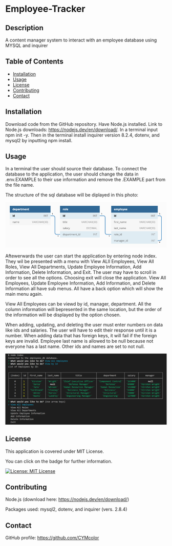 # Employee-Tracker

## Description
A content manager system to interact with an employee database using MYSQL and inquirer

## Table of Contents
- [Installation](#installation)
- [Usage](#usage)
- [License](#license)
- [Contributing](#contributing)
- [Contact](#contact)

## Installation
Download code from the GitHub repository. Have Node.js installed. Link to Node.js downloads: https://nodejs.dev/en/download/. In a terminal input npm init -y. Then in the terminal install inquirer version 8.2.4, dotenv, and mysql2 by inputting npm install.

## Usage
In a terminal the user should source their database. To connect the database to the application, the user should change the data in .env.EXAMPLE to their use information and remove the .EXAMPLE part from the file name.

The structure of the sql database will be diplayed in this photo:

![database tables](./assets/images/tables.png)

Aftewerwards the user can start the application by entering node index. They wil be presented with a menu with  View ALll Employees, View All Roles, View All Departments, Update Employee Information, Add Information, Delete Information, and Exit. The user may have to scroll in order to see all the options. Choosing exit will close the application. View All Employees, Update Employee Information, Add Information, and Delete Information all have sub menus. All have a back option which will show the main menu again.

View All Employees can be viewd by id, manager, department. All the column information will bepresented in the same location, but the order of the information will be displayed by the option chosen.

When adding, updating, and deleting the user must enter numbers on data like ids and salaries. The user will have to edit their response until it is a number. When adding data that has foreign keys, it will fail if the foreign keys are invalid. Employee last name is allowed to be null because not everyone has a last name. Other ids and names are set to not null.

![screenshot of prompts](./assets/images/screenshot.png)

## License
 This application is covered under MIT License.

You can click on the badge for further information.

[![License: MIT License](https://img.shields.io/badge/License-MIT_License-blue.svg)](https://opensource.org/licenses/MIT)

## Contributing
Node.js (download here: https://nodejs.dev/en/download/)


Packages used: mysql2, dotenv, and inquirer (vers. 2.8.4)

## Contact
GitHub profile: https://github.com/CYMcolor